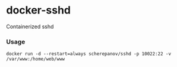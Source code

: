 # docker-sshd
Containerized sshd

### Usage
```
docker run -d --restart=always scherepanov/sshd -p 10022:22 -v /var/www:/home/web/www
```
